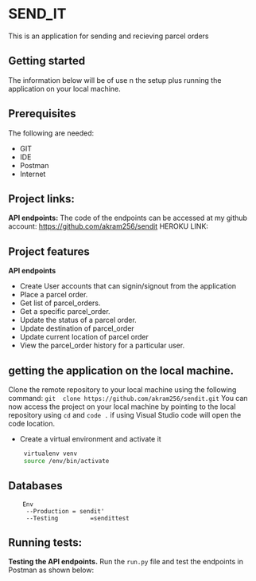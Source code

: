 
# SEND_IT
This is an application for sending and recieving parcel orders
## Getting started
The information below  will be of use n the setup  plus running  the application on your local machine.

## Prerequisites
The  following are needed:
* GIT
* IDE
* Postman
* Internet


## Project links:
**API endpoints:** The code of the endpoints can be accessed at my github account: https://github.com/akram256/sendit
HEROKU LINK:   

## Project features
**API endpoints**
* Create User accounts that can signin/signout from the application
* Place a parcel order.
* Get list of parcel_orders.
* Get a specific parcel_order.
* Update the status of a parcel order.
* Update destination of parcel_order
* Update current location of parcel order
* View the parcel_order history for a particular user.

## getting the application on the local machine.
Clone the remote repository to your local machine using the following command: `git  clone https://github.com/akram256/sendit.git`
You can now access the project on your local machine by pointing to the local repository using `cd` and `code .` 
if using Visual Studio code will open the code location.

- Create a virtual environment and activate it
    ```bash
     virtualenv venv
     source /env/bin/activate

## Databases 
		Env
         --Production = sendit'
         --Testing         =sendittest

## Running tests:
**Testing the API endpoints.**
Run the `run.py` file and test the endpoints in Postman as shown below:

